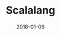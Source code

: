 ---
title: Scalalang
date: 2018-01-06
section: notes
tags:
- scala
categories:
- programming languages
draft: true
---